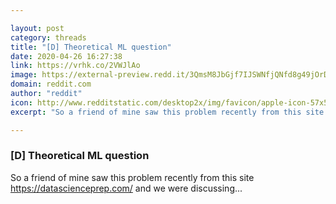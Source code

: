 ```yaml
---

layout: post
category: threads
title: "[D] Theoretical ML question"
date: 2020-04-26 16:27:38
link: https://vrhk.co/2VWJlAo
image: https://external-preview.redd.it/3QmsM8JbGjf7IJSWNfjQNfd8g49jOrDxU23A7D5bD0I.jpg?width=1200&height=628.272251309&auto=webp&crop=1200:628.272251309,smart&s=8895b1a06ab15c2c38a7f40b744977aa74f579cb
domain: reddit.com
author: "reddit"
icon: http://www.redditstatic.com/desktop2x/img/favicon/apple-icon-57x57.png
excerpt: "So a friend of mine saw this problem recently from this site [<https://datascienceprep.com/>](<https://datascienceprep.com/>) and we were discussing..."

---
```


### [D] Theoretical ML question

So a friend of mine saw this problem recently from this site [<https://datascienceprep.com/>](<https://datascienceprep.com/>) and we were discussing...